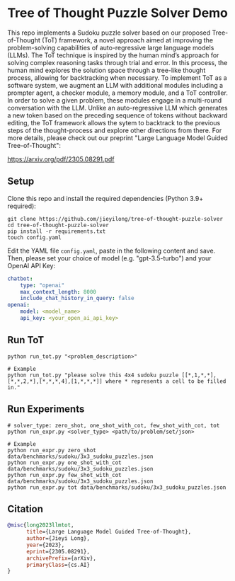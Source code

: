 # Tree of Thought Puzzle Solver Demo

This repo implements a Sudoku puzzle solver based on our proposed Tree-of-Thought (ToT) framework, a novel approach aimed at improving the problem-solving capabilities of auto-regressive large language models (LLMs). The ToT technique is inspired by the human mind’s approach for solving complex reasoning tasks through trial and error. In this process, the human mind explores the solution space through a tree-like thought process, allowing for backtracking when necessary. To implement ToT as a software system, we augment an LLM with additional modules including a prompter agent, a checker module, a memory module, and a ToT controller. In order to solve a given problem, these modules engage in a multi-round conversation with the LLM. Unlike an auto-regressive LLM which generates a new token based on the preceding sequence of tokens without backward editing, the ToT framework allows the sytem to backtrack to the previous steps of the thought-process and explore other directions from there. For more details, please check out our preprint "Large Language Model Guided Tree-of-Thought":

https://arxiv.org/pdf/2305.08291.pdf

## Setup

Clone this repo and install the required dependencies (Python 3.9+ required):

```shell
git clone https://github.com/jieyilong/tree-of-thought-puzzle-solver
cd tree-of-thought-puzzle-solver
pip install -r requirements.txt
touch config.yaml
```

Edit the YAML file `config.yaml`, paste in the following content and save. Then, please set your choice of model (e.g. "gpt-3.5-turbo") and your OpenAI API Key:

```yaml
chatbot:
    type: "openai"
    max_context_length: 8000
    include_chat_history_in_query: false
openai:
    model: <model_name>
    api_key: <your_open_ai_api_key>
```

## Run ToT

```shell
python run_tot.py "<problem_description>"

# Example
python run_tot.py "please solve this 4x4 sudoku puzzle [[*,1,*,*],[*,*,2,*],[*,*,*,4],[1,*,*,*]] where * represents a cell to be filled in."
```

## Run Experiments

```shell
# solver_type: zero_shot, one_shot_with_cot, few_shot_with_cot, tot
python run_expr.py <solver_type> <path/to/problem/set/json>

# Example
python run_expr.py zero_shot data/benchmarks/sudoku/3x3_sudoku_puzzles.json
python run_expr.py one_shot_with_cot data/benchmarks/sudoku/3x3_sudoku_puzzles.json
python run_expr.py few_shot_with_cot data/benchmarks/sudoku/3x3_sudoku_puzzles.json
python run_expr.py tot data/benchmarks/sudoku/3x3_sudoku_puzzles.json
```

## Citation

```bibtex
@misc{long2023llmtot,
      title={Large Language Model Guided Tree-of-Thought}, 
      author={Jieyi Long},
      year={2023},
      eprint={2305.08291},
      archivePrefix={arXiv},
      primaryClass={cs.AI}
}
```
